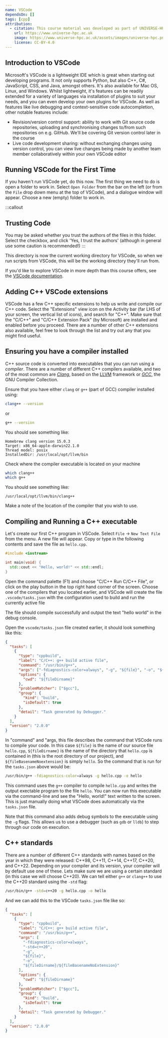 ```yaml
---
name: VSCode
dependsOn: []
tags: [cpp]
attribution:
  - citation: This course material was developed as part of UNIVERSE-HPC, which is funded through the SPF ExCALIBUR programme under grant number EP/W035731/1
    url: https://www.universe-hpc.ac.uk
    image: https://www.universe-hpc.ac.uk/assets/images/universe-hpc.png
    license: CC-BY-4.0
---
```


## Introduction to VSCode

Microsoft's VSCode is a lightweight IDE which is great when starting out developing
programs. It not only supports Python, but also C++, C#, JavaScript, CSS, and Java,
amongst others. It's also available for Mac OS, Linux, and Windows. Whilst lightweight,
it's features can be readily extended for a variety of languages via installation of
plugins to suit your needs, and you can even develop your own plugins for VSCode. As
well as features like live debugging and context-sensitive code autocompletion, other
notable features include:

- Revision/version control support: ability to work with Git source code repositories,
  uploading and synchronising changes to/from such repositories on e.g. GitHub. We'll be
  covering Git version control later in the course
- Live code development sharing: without exchanging changes using version control, you
  can view live changes being made by another team member collaboratively within your
  own VSCode editor

## Running VSCode for the First Time

If you haven't run VSCode yet, do this now. The first thing we need to do is open a
folder to work in. Select `Open Folder` from the bar on the left (or from the `File`
drop down menu at the top of VSCode), and a dialogue window will appear. Choose a new
(empty) folder to work in.

:::callout

## Trusting Code

You may be asked whether you trust the authors of the files in this folder. Select the
checkbox, and click 'Yes, I trust the authors' (although in general use some caution is
recommended!)
:::

This directory is now the current working directory for VSCode, so when we run scripts
from VSCode, this will be the working directory they'll run from.

If you'd like to explore VSCode in more depth than this course offers, see the [VSCode
documentation](https://code.visualstudio.com/docs).

## Adding C++ VSCode extensions

VSCode has a few C++ specific extensions to help us write and compile our C++ code.
Select the "Extensions" view icon on the Activity bar (far LHS of your screen, the
vertical list of icons), and search for "C++". Make sure that the "C/C++" and "C/C++
Extension Pack" (by Microsoft) are installed and enabled before you proceed. There are a
number of other C++ extensions also available, feel free to look through the list and
try out any that you might find useful.

## Ensuring you have a compiler installed

C++ source code is converted into executables that you can run using a _compiler_. There
are a number of different C++ compilers available, and two of the most common are
[_Clang_](https://clang.llvm.org/), based on the [LLVM](https://llvm.org/) framework or
[_GCC_](https://gcc.gnu.org/), the GNU Compiler Collection.

Ensure that you have either `clang` or `g++` (part of GCC) compiler installed using:

```bash
clang++ --version
```

or

```bash
g++ --version
```

You should see something like:

```text
Homebrew clang version 15.0.3
Target: x86_64-apple-darwin22.1.0
Thread model: posix
InstalledDir: /usr/local/opt/llvm/bin
```

Check where the compiler executable is located on your machine

```bash
which clang++
which g++
```

You should see something like:

```text
/usr/local/opt/llvm/bin/clang++
```

Make a note of the location of the compiler that you wish to use.

## Compiling and Running a C++ executable

Let's create our first C++ program in VSCode. Select `File` -> `New Text File` from the
menu. A new file will appear. Copy or type in the following contents and save the file
as `hello.cpp`.

```cpp
#include <iostream>

int main(void) {
  std::cout << "Hello, world!" << std::endl;
}
```

Open the command palette (F1) and choose "C/C++ Run C/C++ File", or click on the play
button in the top right hand corner of the screen. Choose one of the compilers
that you located earlier, and VSCode will create the file `.vscode/tasks.json` with the
configuration used to build and run the currently active file

The file should compile successfully and output the text "hello world" in the
debug console.

Open the `vscode/tasks.json` file created earlier, it should look something like this:

```json
{
  "tasks": [
    {
      "type": "cppbuild",
      "label": "C/C++: g++ build active file",
      "command": "/usr/bin/g++",
      "args": ["-fdiagnostics-color=always", "-g", "${file}", "-o", "${fileDirname}/${fileBasenameNoExtension}"],
      "options": {
        "cwd": "${fileDirname}"
      },
      "problemMatcher": ["$gcc"],
      "group": {
        "kind": "build",
        "isDefault": true
      },
      "detail": "Task generated by Debugger."
    }
  ],
  "version": "2.0.0"
}
```

In "command" and "args, this file describes the command that VSCode runs to compile your
code. In this case `${file}` is the name of our source file `hello.cpp`,
`${fileDirname}` is the name of the directory that `hello.cpp` is contained in (this is
the root directory of our project), and `${fileBasenameNoextension}` is simply `hello`.
So the command that is run for the `tasks.json` above would be:

```bash
/usr/bin/g++ -fdiagnostics-color=always -g hello.cpp -o hello
```

This command uses the `g++` compiler to compile `hello.cpp` and writes the output
exectable program to the file `hello`. You can now run this executable via the
command-line and see the "Hello, world!" text written to the screen. This is just
manually doing what VSCode does automatically via the `tasks.json` file.

Note that this command also adds debug symbols to the executable using the `-g` flags.
This allows us to use a debugger (such as `gdb` or `lldb`) to step through our code on
execution.

## C++ standards

There are a number of different C++ standards with names based on the year in which they
were released: C++98, C++11, C++14, C++17, C++20, and C++22. Depending on your compiler
and its version, your compiler will by default use one of these. Lets make sure we are
using a certain standard (in this case we will choose C++20). We can tell either `g++`
or `clang++` to use the C++20 standard using the `-std` flag:

```bash
/usr/bin/g++ -std=c++20 -g hello.cpp -o hello
```

And we can add this to the VSCode `tasks.json` file like so:

```json
{
  "tasks": [
    {
      "type": "cppbuild",
      "label": "C/C++: g++ build active file",
      "command": "/usr/bin/g++",
      "args": [
        "-fdiagnostics-color=always",
        "-std=c++20",
        "-g",
        "${file}",
        "-o",
        "${fileDirname}/${fileBasenameNoExtension}"
      ],
      "options": {
        "cwd": "${fileDirname}"
      },
      "problemMatcher": ["$gcc"],
      "group": {
        "kind": "build",
        "isDefault": true
      },
      "detail": "Task generated by Debugger."
    }
  ],
  "version": "2.0.0"
}
```
